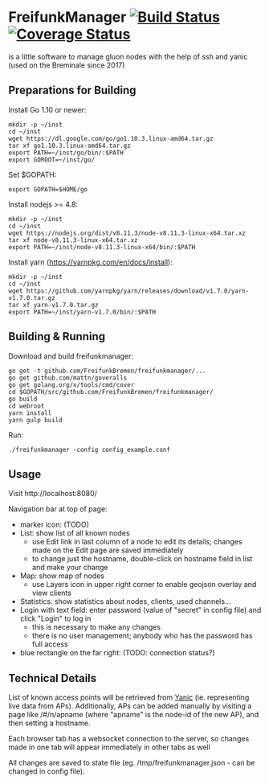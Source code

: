 # FreifunkManager [![Build Status](https://travis-ci.org/FreifunkBremen/freifunkmanager.svg?branch=master)](https://travis-ci.org/FreifunkBremen/freifunkmanager) [![Coverage Status](https://coveralls.io/repos/github/FreifunkBremen/freifunkmanager/badge.svg?branch=master)](https://coveralls.io/github/FreifunkBremen/freifunkmanager?branch=master)
is a little software to manage gluon nodes with the help of ssh and yanic
(used on the Breminale since 2017)

## Preparations for Building
Install Go 1.10 or newer:
```
mkdir -p ~/inst
cd ~/inst
wget https://dl.google.com/go/go1.10.3.linux-amd64.tar.gz
tar xf go1.10.3.linux-amd64.tar.gz
export PATH=~/inst/go/bin/:$PATH
export GOROOT=~/inst/go/
```
Set $GOPATH:
```
export GOPATH=$HOME/go
```

Install nodejs >= 4.8:
```
mkdir -p ~/inst
cd ~/inst
wget https://nodejs.org/dist/v8.11.3/node-v8.11.3-linux-x64.tar.xz
tar xf node-v8.11.3-linux-x64.tar.xz
export PATH=~/inst/node-v8.11.3-linux-x64/bin/:$PATH
```

Install yarn (https://yarnpkg.com/en/docs/install):
```
mkdir -p ~/inst
cd ~/inst
wget https://github.com/yarnpkg/yarn/releases/download/v1.7.0/yarn-v1.7.0.tar.gz
tar xf yarn-v1.7.0.tar.gz
export PATH=~/inst/yarn-v1.7.0/bin/:$PATH
```

## Building & Running
Download and build freifunkmanager:
```
go get -t github.com/FreifunkBremen/freifunkmanager/...
go get github.com/mattn/goveralls
go get golang.org/x/tools/cmd/cover
cd $GOPATH/src/github.com/FreifunkBremen/freifunkmanager/
go build
cd webroot
yarn install
yarn gulp build
```
Run:
```
./freifunkmanager -config config_example.conf
```


## Usage
Visit http://localhost:8080/

Navigation bar at top of page:
- marker icon: (TODO)
- List: show list of all known nodes
  - use Edit link in last column of a node to edit its details; changes made on the Edit page are saved immediately
  - to change just the hostname, double-click on hostname field in list and make your change
- Map: show map of nodes
  - use Layers icon in upper right corner to enable geojson overlay and view clients
- Statistics: show statistics about nodes, clients, used channels...
- Login with text field: enter password (value of "secret" in config file) and click "Login" to log in
  - this is necessary to make any changes
  - there is no user management; anybody who has the password has full access
- blue rectangle on the far right: (TODO: connection status?)


## Technical Details

List of known access points will be retrieved from [Yanic](https://github.com/FreifunkBremen/yanic) (ie. representing live data from APs).
Additionally, APs can be added manually by visiting a page like /#/n/apname (where "apname" is the node-id of the new AP), and then setting a hostname.

Each browser tab has a websocket connection to the server, so changes made in one tab will appear immediately in other tabs as well

All changes are saved to state file (eg. /tmp/freifunkmanager.json - can be changed in config file).

